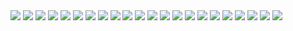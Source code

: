 <img src="https://i.pinimg.com/originals/48/f9/b0/48f9b05200f0b6d1c82574060b277279.gif" >
<img src="https://i.pinimg.com/originals/1d/aa/ea/1daaea1f32a1d084cef5b69e94d6ad3d.gif" >
<img src="https://i.pinimg.com/originals/63/3b/99/633b9929b234cb28f07e5eb637c93c65.gif" >
<img src="https://i.pinimg.com/originals/b9/be/34/b9be343dd91fbde34f4f6acd115fc597.gif" >
<img src="https://i.pinimg.com/originals/8d/04/da/8d04da9676b9e384446aa5c778bd6514.gif" >
<img src="https://i.pinimg.com/originals/cc/c6/0d/ccc60d69aca836db0e61f62783d16b41.gif" >
<img src="https://i.pinimg.com/originals/73/1b/de/731bde2d8c2ac8374b6bb5631a25d2c9.gif" >
<img src="https://i.pinimg.com/originals/ad/37/14/ad3714b62941937df202034300341b41.gif" >
<img src="https://i.pinimg.com/originals/37/d4/08/37d408c9cd71f4916ed94e36f2318811.gif" >
<img src="https://i.pinimg.com/originals/c6/17/05/c61705b987444f2ef827d1222ec2f053.gif" >
<img src="https://i.pinimg.com/originals/9a/df/6a/9adf6ac84950efd10a5a7be05f3eef8f.gif" >
<img src="https://i.pinimg.com/originals/31/34/ef/3134efa370b7a7299172e3f8bb2e615e.gif" >
<img src="https://i.pinimg.com/originals/9e/2d/91/9e2d9136c6bc4ed481d4e979eff9e548.gif" >
<img src="https://i.pinimg.com/originals/5d/b2/d0/5db2d09aef779d66cdb9d8c0216d2d72.gif" >
<img src="https://i.pinimg.com/originals/f6/5e/bb/f65ebb3d6c844053abff7721f2e35e5f.gif" >
<img src="https://i.pinimg.com/originals/46/55/12/4655124e276c44d8be243a07732a72e4.gif" >
<img src="https://i.pinimg.com/originals/ad/c6/61/adc66162c22a7859621e3526a650f4d6.gif" >
<img src="https://i.pinimg.com/originals/46/55/12/4655124e276c44d8be243a07732a72e4.gif" >
<img src="https://i.pinimg.com/originals/46/55/12/4655124e276c44d8be243a07732a72e4.gif" >
<img src="https://i.pinimg.com/originals/46/55/12/4655124e276c44d8be243a07732a72e4.gif" >
<img src="https://i.pinimg.com/originals/46/55/12/4655124e276c44d8be243a07732a72e4.gif" >
<img src="https://i.pinimg.com/originals/46/55/12/4655124e276c44d8be243a07732a72e4.gif" >
